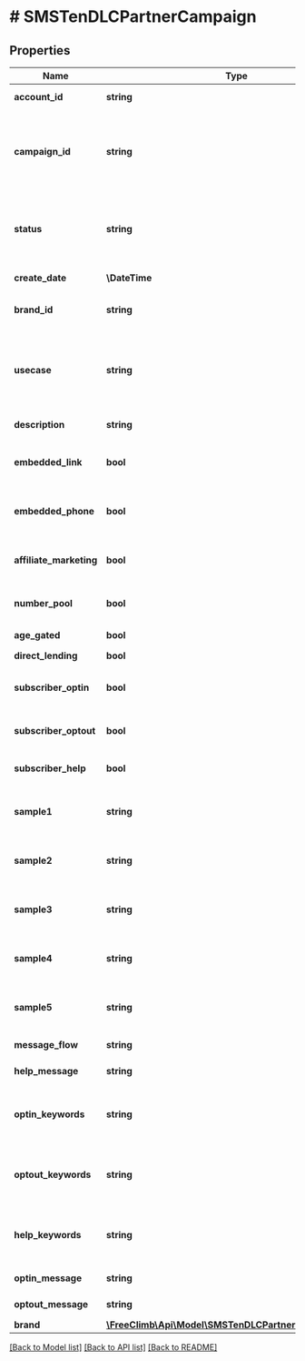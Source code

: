 # # SMSTenDLCPartnerCampaign

## Properties

Name | Type | Description | Notes
------------ | ------------- | ------------- | -------------
**account_id** | **string** | ID of the account that created this Queue. | [optional]
**campaign_id** | **string** | Alphanumeric identifier assigned by the registry for a campaign. This identifier is required by the NetNumber OSR SMS enabling process of 10DLC. |
**status** | **string** | Current campaign status. Possible values: ACTIVE, EXPIRED. A newly created campaign defaults to ACTIVE status. | [optional]
**create_date** | **\DateTime** | Unix timestamp when campaign was created. | [optional]
**brand_id** | **string** | Alphanumeric identifier of the brand associated with this campaign. |
**usecase** | **string** | Campaign usecase. Must be of defined valid types. Use &#x60;/registry/enum/usecase&#x60; operation to retrieve usecases available for given brand. |
**description** | **string** | Summary description of this campaign. |
**embedded_link** | **bool** | Does message generated by the campaign include URL link in SMS? | [optional] [default to false]
**embedded_phone** | **bool** | Does message generated by the campaign include phone number in SMS? | [optional] [default to false]
**affiliate_marketing** | **bool** | Does message content controlled by affiliate marketing other than the brand? | [optional]
**number_pool** | **bool** | Does campaign utilize pool of phone nubers? | [optional] [default to false]
**age_gated** | **bool** | Age gated content in campaign. | [optional]
**direct_lending** | **bool** |  | [optional]
**subscriber_optin** | **bool** | Does campaign require subscriber to opt-in before SMS is sent to subscriber? | [optional] [default to false]
**subscriber_optout** | **bool** | Does campaign support subscriber opt-out keyword(s)? | [optional] [default to false]
**subscriber_help** | **bool** | Does campaign responds to help keyword(s)? | [optional] [default to false]
**sample1** | **string** | Message sample. Some campaign tiers require 1 or more message samples. | [optional]
**sample2** | **string** | Message sample. Some campaign tiers require 2 or more message samples. | [optional]
**sample3** | **string** | Message sample. Some campaign tiers require 3 or more message samples. | [optional]
**sample4** | **string** | Message sample. Some campaign tiers require 4 or more message samples. | [optional]
**sample5** | **string** | Message sample. Some campaign tiers require 5 or more message samples. | [optional]
**message_flow** | **string** | Message flow description. | [optional]
**help_message** | **string** | Help message of the campaign. | [optional]
**optin_keywords** | **string** | Subscriber opt-in keywords. Multiple keywords are comma separated without space. | [optional]
**optout_keywords** | **string** | Subscriber opt-out keywords. Multiple keywords are comma separated without space. | [optional]
**help_keywords** | **string** | Subscriber help keywords. Multiple keywords are comma separated without space. | [optional]
**optin_message** | **string** | Subscriber opt-in message. | [optional]
**optout_message** | **string** | Subscriber opt-out message. | [optional]
**brand** | [**\FreeClimb\Api\Model\SMSTenDLCPartnerCampaignBrand**](SMSTenDLCPartnerCampaignBrand.md) |  | [optional]

[[Back to Model list]](../../README.md#models) [[Back to API list]](../../README.md#endpoints) [[Back to README]](../../README.md)
